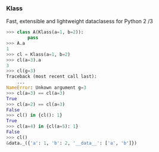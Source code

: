 ### Klass

Fast, extensible and lightweight dataclasess for Python 2 /3

```python
>>> class A(Klass(a=1, b=2)):
        pass
>>> A.a
1
>>> cl = Klass(a=1, b=2)
>>> cl(a=3).a
3
>>> cl(g=3)
Traceback (most recent call last):
    ...
NameError: Unkown argument g=3
>>> cl(a=3) == cl(a=3)
True
>>> cl(a=2) == cl(a=3)
False
>>> cl() in {cl(): 1}
True
>>> cl(a=4) in {cl(a=5): 1}
False
>>> cl()
&data._({'a': 1, 'b': 2, '__data__': ['a', 'b']})
```
